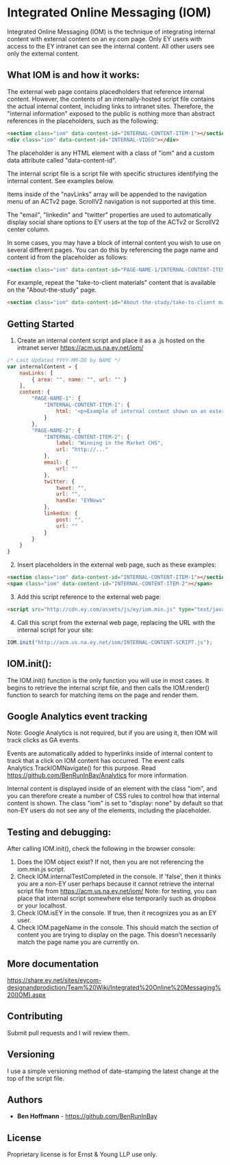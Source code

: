 # Integrated Online Messaging (IOM)

Integrated Online Messaging (IOM) is the technique of integrating internal content with external content on an ey.com page. Only EY users with access to the EY intranet can see the internal content. All other users see only the external content.

## What IOM is and how it works:

The external web page contains placedholders that reference internal content. However, the contents of an internally-hosted
script file contains the actual internal content, including links to intranet sites. Therefore, the "internal information"
exposed to the public is nothing more than abstract references in the placeholders, such as the following:
```html
<section class="iom" data-content-id="INTERNAL-CONTENT-ITEM-1"></section>
<div class="iom" data-content-id="INTERNAL-VIDEO"></div>
```

The placeholder is any HTML element with a class of "iom" and a custom data attribute called "data-content-id".

The internal script file is a script file with specific structures identifying the internal content.
See examples below.

Items inside of the "navLinks" array will be appended to the navigation menu of an ACTv2 page. ScrollV2 navigation is not supported at this time.

The "email", "linkedin" and "twitter" properties are used to automatically display social share options
to EY users at the top of the ACTv2 or ScrollV2 center column.

In some cases, you may have a block of internal content you wish to use on several different pages. You can do this
by referencing the page name and content id from the placeholder as follows:
```html
<section class="iom" data-content-id="PAGE-NAME-1/INTERNAL-CONTENT-ITEM-1"></section>
```

For example, repeat the "take-to-client materials" content that is available on the "About-the-study" page.
```html
<section class="iom" data-content-id="About-the-study/take-to-client materials"></section>
```

## Getting Started

1. Create an internal content script and place it as a .js hosted on the intranet server https://acm.us.na.ey.net/iom/
```javascript
/* Last Updated YYYY-MM-DD by NAME */
var internalContent = {
	navLinks: [
		{ area: "", name: "", url: "" }
	],
	content: {
		"PAGE-NAME-1": {
			"INTERNAL-CONTENT-ITEM-1": {
				html: '<p>Example of internal content shown on an external page</p>'
			}
		},
		"PAGE-NAME-2": {
			"INTERNAL-CONTENT-ITEM-2": {
				label: "Winning in the Market CHS",
				url: "http://..."
			},
			email: {
				url: ""
			},
			twitter: {
				tweet: "",
				url: "",
				handle: "EYNews"
			},
			linkedin: {
				post: "",
				url: ""
			}
		}
	}
}
```

2. Insert placeholders in the external web page, such as these examples:
```html
<section class="iom" data-content-id="INTERNAL-CONTENT-ITEM-1"></section>
<span class="iom" data-content-id="INTERNAL-CONTENT-ITEM-2"></span>
```

3. Add this script reference to the external web page:
```html
<script src="http://cdn.ey.com/assets/js/ey/iom.min.js" type="text/javascript"></script>
```

4. Call this script from the external web page, replacing the URL with the internal script for your site:
```javascript
IOM.init("http://acm.us.na.ey.net/iom/INTERNAL-CONTENT-SCRIPT.js");
```

## IOM.init():

The IOM.init() function is the only function you will use in most cases. It begins to retrieve the internal script file,
and then calls the IOM.render() function to search for matching items on the page and render them.

## Google Analytics event tracking

Note: Google Analytics is not required, but if you are using it, then IOM will track clicks as GA events.

Events are automatically added to hyperlinks inside of internal content to track that a click on IOM content has occurred.
The event calls Analytics.TrackIOMNavigate() for this purpose. Read https://github.com/BenRunInBay/Analytics for more information.

Internal content is displayed inside of an element with the class "iom", and you can therefore create a number of
CSS rules to control how that internal content is shown. The class "iom" is set to "display: none" by default so
that non-EY users do not see any of the elements, including the placeholder.

## Testing and debugging:

After calling IOM.init(), check the following in the browser console:
1. Does the IOM object exist? If not, then you are not referencing the iom.min.js script.
2. Check IOM.internalTestCompleted in the console. If 'false', then it thinks you are a non-EY user
    perhaps because it cannot retrieve the internal script file from https://acm.us.na.ey.net/iom/
   Note: for testing, you can place that internal script somewhere else temporarily such as dropbox or your
    localhost.
3. Check IOM.isEY in the console. If true, then it recognizes you as an EY user.
4. Check IOM.pageName in the console. This should match the section of content you are trying to display
    on the page. This doesn't necessarily match the page name you are currently on.

## More documentation

https://share.ey.net/sites/eycom-designandprodiction/Team%20Wiki/Integrated%20Online%20Messaging%20(IOM).aspx

## Contributing

Submit pull requests and I will review them.

## Versioning

I use a simple versioning method of date-stamping the latest change at the top of the script file. 

## Authors

* **Ben Hoffmann** - https://github.com/BenRunInBay

## License

Proprietary license is for Ernst & Young LLP use only.

